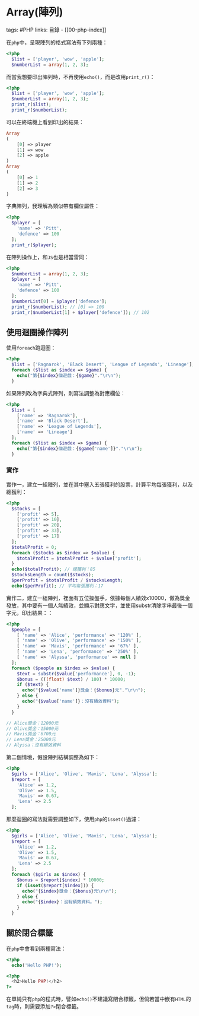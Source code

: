 # Array(陣列)

tags: #PHP
links: 目錄 - [[00-php-index]]

在`php`中，呈現陣列的格式寫法有下列兩種：

``` PHP
<?php
  $list = ['player', 'wow', 'apple'];
  $numberList = array(1, 2, 3);
```

而當我想要印出陣列時，不再使用`echo()`，而是改用`print_r()`：

``` PHP
<?php
  $list = ['player', 'wow', 'apple'];
  $numberList = array(1, 2, 3);
  print_r($list);
  print_r($numberList);
```

可以在終端機上看到印出的結果：

``` PHP
Array
(
    [0] => player
    [1] => wow
    [2] => apple
)
Array
(
    [0] => 1
    [1] => 2
    [2] => 3
)
```

字典陣列，我理解為類似帶有欄位屬性：

``` PHP
<?php
  $player = [
    'name' => 'Pitt',
    'defence' => 100
  ];
  print_r($player);
```

在陣列操作上，和`JS`也是相當雷同：

``` PHP
<?php
  $numberList = array(1, 2, 3);
  $player = [
    'name' => 'Pitt',
    'defence' => 100
  ];
  $numberList[0] = $player['defence'];
  print_r($numberList); // [0] => 100
  print_r($numberList[1] + $player['defence']); // 102
```

## 使用迴圈操作陣列

使用`foreach`跑迴圈：

``` PHP
<?php
  $list = ['Ragnarok', 'Black Desert', 'League of Legends', 'Lineage'];
  foreach ($list as $index => $game) {
    echo("第{$index}個遊戲：{$game}"."\r\n");
  }
```

如果陣列改為字典式陣列，則寫法調整為對應欄位：

``` PHP
<?php
  $list = [
    ['name' => 'Ragnarok'],
    ['name' => 'Black Desert'],
    ['name' => 'League of Legends'],
    ['name' => 'Lineage']
  ];
  foreach ($list as $index => $game) {
    echo("第{$index}個遊戲：{$game['name']}"."\r\n");
  }
```

### 實作

實作一，建立一組陣列，並在其中塞入五張獲利的股票，計算平均每張獲利，以及總獲利：

``` PHP
<?php
  $stocks = [
    ['profit' => 5],
    ['profit' => 10],
    ['profit' => 20],
    ['profit' => 33],
    ['profit' => 17]
  ];
  $totalProfit = 0;
  foreach ($stocks as $index => $value) {
    $totalProfit = $totalProfit + $value['profit'];
  }
  echo($totalProfit); // 總獲利：85
  $stocksLength = count($stocks);
  $perProfit = $totalProfit / $stocksLength;
  echo($perProfit); // 平均每張獲利：17
```

實作二，建立一組陣列，裡面有五位操盤手，依據每個人績效x10000，做為獎金發放，其中要有一個人無績效，並顯示對應文字，並使用substr清除字串最後一個字元，印出結果：：

``` PHP
<?php
  $people = [
    [ 'name' => 'Alice', 'performance' => '120%' ],
    [ 'name' => 'Olive', 'performance' => '150%' ],
    [ 'name' => 'Mavis', 'performance' => '67%' ],
    [ 'name' => 'Lena', 'performance' => '250%' ],
    [ 'name' => 'Alyssa', 'performance' => null ]
  ];
  foreach ($people as $index => $value) {
    $text = substr($value['performance'], 0, -1);
    $bonus = (((float) $text) / 100) * 10000;
    if ($text) {
      echo("{$value['name']}獎金：{$bonus}元"."\r\n");
    } else {
      echo("{$value['name']}：沒有績效資料");
    }
  }

// Alice獎金：12000元
// Olive獎金：15000元
// Mavis獎金：6700元
// Lena獎金：25000元
// Alyssa：沒有績效資料
```

第二個情境，假設陣列結構調整為如下：

``` PHP
<?php
  $girls = ['Alice', 'Olive', 'Mavis', 'Lena', 'Alyssa'];
  $report = [
    'Alice' => 1.2,
    'Olive' => 1.5,
    'Mavis' => 0.67,
    'Lena' => 2.5
  ];
```

那麼迴圈的寫法就需要調整如下，使用`php`的`isset()`過濾：

``` PHP
<?php
  $girls = ['Alice', 'Olive', 'Mavis', 'Lena', 'Alyssa'];
  $report = [
    'Alice' => 1.2,
    'Olive' => 1.5,
    'Mavis' => 0.67,
    'Lena' => 2.5
  ];
  foreach ($girls as $index) {
    $bonus = $report[$index] * 10000;
    if (isset($report[$index])) {
      echo("{$index}獎金：{$bonus}元\r\n");
    } else {
      echo("{$index}：沒有績效資料。");
    }
  }
```

## 關於閉合標籤

在`php`中會看到兩種寫法：

``` PHP
<?php
  echo('Hello PHP!');
```

``` PHP
<?php
  <h2>Hello PHP!</h2>
?>
```

在單純只有`php`的程式時，譬如`echo()`不建議寫閉合標籤，但倘若當中嵌有`HTML`的`tag`時，則需要添加`?>`閉合標籤。
